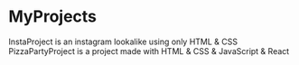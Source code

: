# MyProjects
InstaProject is an instagram lookalike using only HTML &amp; CSS
<br>
PizzaPartyProject is a project made with HTML &amp; CSS &amp; JavaScript &amp; React
